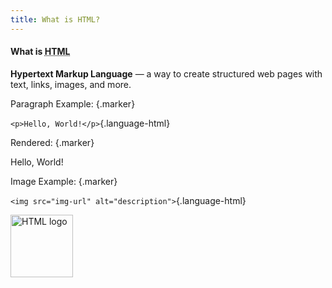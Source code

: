 ```yaml
---
title: What is HTML?
---
```


#### What is <abbr title="HyperText Markup Language">HTML</abbr>

**Hypertext Markup Language** — a way to create structured web pages with text, links, images, and more.

Paragraph Example: {.marker}  

`<p>Hello, World!</p>`{.language-html}

Rendered: {.marker}  

<p>Hello, World!</p>

Image Example: {.marker}  

`<img src="img-url" alt="description">`{.language-html}

<img src="../img/html.png" alt="HTML logo" width="100" height="100">